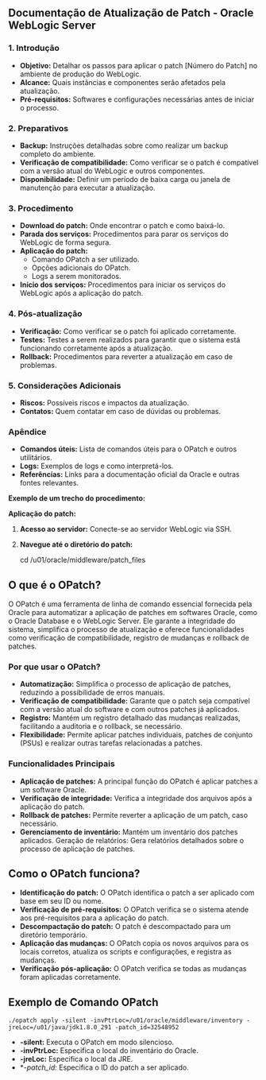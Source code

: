 ## Documentação de Atualização de Patch - Oracle WebLogic Server

### 1. Introdução
* **Objetivo:** Detalhar os passos para aplicar o patch [Número do Patch] no ambiente de produção do WebLogic.
* **Alcance:** Quais instâncias e componentes serão afetados pela atualização.
* **Pré-requisitos:** Softwares e configurações necessárias antes de iniciar o processo.

### 2. Preparativos
* **Backup:** Instruções detalhadas sobre como realizar um backup completo do ambiente.
* **Verificação de compatibilidade:** Como verificar se o patch é compatível com a versão atual do WebLogic e outros componentes.
* **Disponibilidade:** Definir um período de baixa carga ou janela de manutenção para executar a atualização.

### 3. Procedimento
* **Download do patch:** Onde encontrar o patch e como baixá-lo.
* **Parada dos serviços:** Procedimentos para parar os serviços do WebLogic de forma segura.
* **Aplicação do patch:**
    * Comando OPatch a ser utilizado.
    * Opções adicionais do OPatch.
    * Logs a serem monitorados.
* **Início dos serviços:** Procedimentos para iniciar os serviços do WebLogic após a aplicação do patch.

### 4. Pós-atualização
* **Verificação:** Como verificar se o patch foi aplicado corretamente.
* **Testes:** Testes a serem realizados para garantir que o sistema está funcionando corretamente após a atualização.
* **Rollback:** Procedimentos para reverter a atualização em caso de problemas.

### 5. Considerações Adicionais
* **Riscos:** Possíveis riscos e impactos da atualização.
* **Contatos:** Quem contatar em caso de dúvidas ou problemas.

### Apêndice
* **Comandos úteis:** Lista de comandos úteis para o OPatch e outros utilitários.
* **Logs:** Exemplos de logs e como interpretá-los.
* **Referências:** Links para a documentação oficial da Oracle e outras fontes relevantes.

**Exemplo de um trecho do procedimento:**

**Aplicação do patch:**

1. **Acesso ao servidor:** Conecte-se ao servidor WebLogic via SSH.
2. **Navegue até o diretório do patch:**
  
   cd /u01/oracle/middleware/patch_files

## O que é o OPatch?
O OPatch é uma ferramenta de linha de comando essencial fornecida pela Oracle para automatizar a aplicação de patches em softwares Oracle, como o Oracle Database e o WebLogic Server. Ele garante a integridade do sistema, simplifica o processo de atualização e oferece funcionalidades como verificação de compatibilidade, registro de mudanças e rollback de patches.

### Por que usar o OPatch?
* **Automatização:** Simplifica o processo de aplicação de patches, reduzindo a possibilidade de erros manuais.
* **Verificação de compatibilidade:** Garante que o patch seja compatível com a versão atual do software e com outros patches já aplicados.
* **Registro:** Mantém um registro detalhado das mudanças realizadas, facilitando a auditoria e o rollback, se necessário.
* **Flexibilidade:** Permite aplicar patches individuais, patches de conjunto (PSUs) e realizar outras tarefas relacionadas a patches.

### Funcionalidades Principais
* **Aplicação de patches:** A principal função do OPatch é aplicar patches a um software Oracle.
* **Verificação de integridade:** Verifica a integridade dos arquivos após a aplicação do patch.
* **Rollback de patches:** Permite reverter a aplicação de um patch, caso necessário.
* **Gerenciamento de inventário:** Mantém um inventário dos patches aplicados.
Geração de relatórios: Gera relatórios detalhados sobre o processo de aplicação de patches.

## Como o OPatch funciona?
* **Identificação do patch:** O OPatch identifica o patch a ser aplicado com base em seu ID ou nome.
* **Verificação de pré-requisitos:** O OPatch verifica se o sistema atende aos pré-requisitos para a aplicação do patch.
* **Descompactação do patch:** O patch é descompactado para um diretório temporário.
* **Aplicação das mudanças:** O OPatch copia os novos arquivos para os locais corretos, atualiza os scripts e configurações, e registra as mudanças.
* **Verificação pós-aplicação:** O OPatch verifica se todas as mudanças foram aplicadas corretamente.

## Exemplo de Comando OPatch
```
./opatch apply -silent -invPtrLoc=/u01/oracle/middleware/inventory -jreLoc=/u01/java/jdk1.8.0_291 -patch_id=32548952
```
* **-silent:** Executa o OPatch em modo silencioso.
* **-invPtrLoc:** Especifica o local do inventário do Oracle.
* **-jreLoc:** Especifica o local da JRE.
* **-patch_id:* Especifica o ID do patch a ser aplicado.
